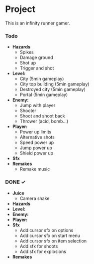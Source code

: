 # Project

This is an infinity runner gamer.

### Todo

-   **Hazards**
    -   Spikes
    -   Damage ground
    -   Shot up
    -   Trigger and shot
-   **Level:**
    -   City (5min gameplay)
    -   City top building (5min gameplay)
    -   Destroyed city (5min gameplay)
    -   Portal (5min gameplay)
-   **Enemy:**
    -   Jump with player
    -   Shooter
    -   Shoot and shoot back
    -   Thrower (acid, bomb...)
-   **Player:**
    -   Power up limits
    -   Alternative shots
    -   Speed power up
    -   Jump power up
    -   Shield power up
-   **Sfx**
-   **Remakes**
    -   Remake music

### DONE ✓

-   **Juice**
    -   Camera shake
-   **Hazards**
-   **Level:**
-   **Enemy:**
-   **Player:**
-   **Sfx**
    -   Add cursor sfx on options
    -   Add cursor sfx on start menu
    -   Add cursor sfx on item selection
	-   Add sfx for shoots
	-   Add sfx for explosions
-   **Remakes**
